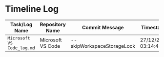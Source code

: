 # Timeline Log
| Task/Log Name       | Repository Name         | Commit Message                            | Timestamp              |
|----------------------|-------------------------|-------------------------------------------|------------------------|
| `Microsoft VS Code_log.md` | Microsoft VS Code | --skipWorkspaceStorageLock | 27/12/2024 03:14:45 |

